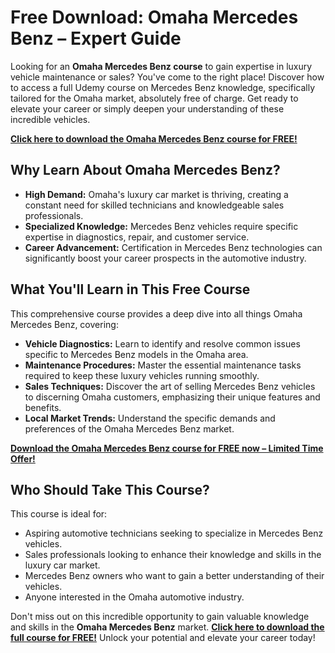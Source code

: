 # Free Download: Omaha Mercedes Benz – Expert Guide

Looking for an **Omaha Mercedes Benz course** to gain expertise in luxury vehicle maintenance or sales? You've come to the right place! Discover how to access a full Udemy course on Mercedes Benz knowledge, specifically tailored for the Omaha market, absolutely free of charge. Get ready to elevate your career or simply deepen your understanding of these incredible vehicles.

[**Click here to download the Omaha Mercedes Benz course for FREE!**](https://udemywork.com/omaha-mercedes-benz)

## Why Learn About Omaha Mercedes Benz?

*   **High Demand:** Omaha's luxury car market is thriving, creating a constant need for skilled technicians and knowledgeable sales professionals.
*   **Specialized Knowledge:** Mercedes Benz vehicles require specific expertise in diagnostics, repair, and customer service.
*   **Career Advancement:** Certification in Mercedes Benz technologies can significantly boost your career prospects in the automotive industry.

## What You'll Learn in This Free Course

This comprehensive course provides a deep dive into all things Omaha Mercedes Benz, covering:

*   **Vehicle Diagnostics:** Learn to identify and resolve common issues specific to Mercedes Benz models in the Omaha area.
*   **Maintenance Procedures:** Master the essential maintenance tasks required to keep these luxury vehicles running smoothly.
*   **Sales Techniques:** Discover the art of selling Mercedes Benz vehicles to discerning Omaha customers, emphasizing their unique features and benefits.
*   **Local Market Trends:** Understand the specific demands and preferences of the Omaha Mercedes Benz market.

[**Download the Omaha Mercedes Benz course for FREE now – Limited Time Offer!**](https://udemywork.com/omaha-mercedes-benz)

## Who Should Take This Course?

This course is ideal for:

*   Aspiring automotive technicians seeking to specialize in Mercedes Benz vehicles.
*   Sales professionals looking to enhance their knowledge and skills in the luxury car market.
*   Mercedes Benz owners who want to gain a better understanding of their vehicles.
*   Anyone interested in the Omaha automotive industry.

Don't miss out on this incredible opportunity to gain valuable knowledge and skills in the **Omaha Mercedes Benz** market. **[Click here to download the full course for FREE!](https://udemywork.com/omaha-mercedes-benz)** Unlock your potential and elevate your career today!
